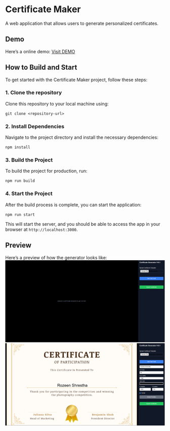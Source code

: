 # Certificate Maker

A web application that allows users to generate personalized certificates.

## Demo
Here’s a online demo:
[Visit DEMO](link)


## How to Build and Start

To get started with the Certificate Maker project, follow these steps:

### 1. Clone the repository
Clone this repository to your local machine using:
```
git clone <repository-url>
```

### 2. Install Dependencies
Navigate to the project directory and install the necessary dependencies:
```
npm install
```

### 3. Build the Project
To build the project for production, run:
```
npm run build
```

### 4. Start the Project
After the build process is complete, you can start the application:
```
npm run start
```

This will start the server, and you should be able to access the app in your browser at `http://localhost:3000`.

## Preview

Here’s a preview of how the generator looks like:
![Generator Preview](https://raw.githubusercontent.com/rozeen-shrestha/Certificate-Maker/refs/heads/main/public/Screenshot%202024-12-08%20223115.png)
![Certificate Preview](https://raw.githubusercontent.com/rozeen-shrestha/Certificate-Maker/refs/heads/main/public/Screenshot%202024-12-08%20223144.png)

